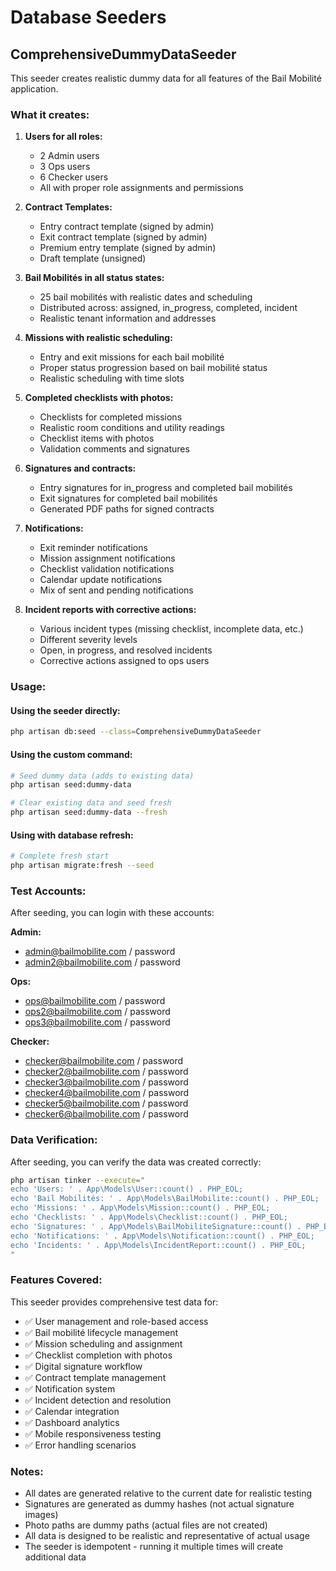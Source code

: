 # Database Seeders

## ComprehensiveDummyDataSeeder

This seeder creates realistic dummy data for all features of the Bail Mobilité application.

### What it creates:

1. **Users for all roles:**
   - 2 Admin users
   - 3 Ops users  
   - 6 Checker users
   - All with proper role assignments and permissions

2. **Contract Templates:**
   - Entry contract template (signed by admin)
   - Exit contract template (signed by admin)
   - Premium entry template (signed by admin)
   - Draft template (unsigned)

3. **Bail Mobilités in all status states:**
   - 25 bail mobilités with realistic dates and scheduling
   - Distributed across: assigned, in_progress, completed, incident
   - Realistic tenant information and addresses

4. **Missions with realistic scheduling:**
   - Entry and exit missions for each bail mobilité
   - Proper status progression based on bail mobilité status
   - Realistic scheduling with time slots

5. **Completed checklists with photos:**
   - Checklists for completed missions
   - Realistic room conditions and utility readings
   - Checklist items with photos
   - Validation comments and signatures

6. **Signatures and contracts:**
   - Entry signatures for in_progress and completed bail mobilités
   - Exit signatures for completed bail mobilités
   - Generated PDF paths for signed contracts

7. **Notifications:**
   - Exit reminder notifications
   - Mission assignment notifications
   - Checklist validation notifications
   - Calendar update notifications
   - Mix of sent and pending notifications

8. **Incident reports with corrective actions:**
   - Various incident types (missing checklist, incomplete data, etc.)
   - Different severity levels
   - Open, in progress, and resolved incidents
   - Corrective actions assigned to ops users

### Usage:

#### Using the seeder directly:
```bash
php artisan db:seed --class=ComprehensiveDummyDataSeeder
```

#### Using the custom command:
```bash
# Seed dummy data (adds to existing data)
php artisan seed:dummy-data

# Clear existing data and seed fresh
php artisan seed:dummy-data --fresh
```

#### Using with database refresh:
```bash
# Complete fresh start
php artisan migrate:fresh --seed
```

### Test Accounts:

After seeding, you can login with these accounts:

**Admin:**
- admin@bailmobilite.com / password
- admin2@bailmobilite.com / password

**Ops:**
- ops@bailmobilite.com / password
- ops2@bailmobilite.com / password
- ops3@bailmobilite.com / password

**Checker:**
- checker@bailmobilite.com / password
- checker2@bailmobilite.com / password
- checker3@bailmobilite.com / password
- checker4@bailmobilite.com / password
- checker5@bailmobilite.com / password
- checker6@bailmobilite.com / password

### Data Verification:

After seeding, you can verify the data was created correctly:

```bash
php artisan tinker --execute="
echo 'Users: ' . App\Models\User::count() . PHP_EOL;
echo 'Bail Mobilités: ' . App\Models\BailMobilite::count() . PHP_EOL;
echo 'Missions: ' . App\Models\Mission::count() . PHP_EOL;
echo 'Checklists: ' . App\Models\Checklist::count() . PHP_EOL;
echo 'Signatures: ' . App\Models\BailMobiliteSignature::count() . PHP_EOL;
echo 'Notifications: ' . App\Models\Notification::count() . PHP_EOL;
echo 'Incidents: ' . App\Models\IncidentReport::count() . PHP_EOL;
"
```

### Features Covered:

This seeder provides comprehensive test data for:

- ✅ User management and role-based access
- ✅ Bail mobilité lifecycle management
- ✅ Mission scheduling and assignment
- ✅ Checklist completion with photos
- ✅ Digital signature workflow
- ✅ Contract template management
- ✅ Notification system
- ✅ Incident detection and resolution
- ✅ Calendar integration
- ✅ Dashboard analytics
- ✅ Mobile responsiveness testing
- ✅ Error handling scenarios

### Notes:

- All dates are generated relative to the current date for realistic testing
- Signatures are generated as dummy hashes (not actual signature images)
- Photo paths are dummy paths (actual files are not created)
- All data is designed to be realistic and representative of actual usage
- The seeder is idempotent - running it multiple times will create additional data